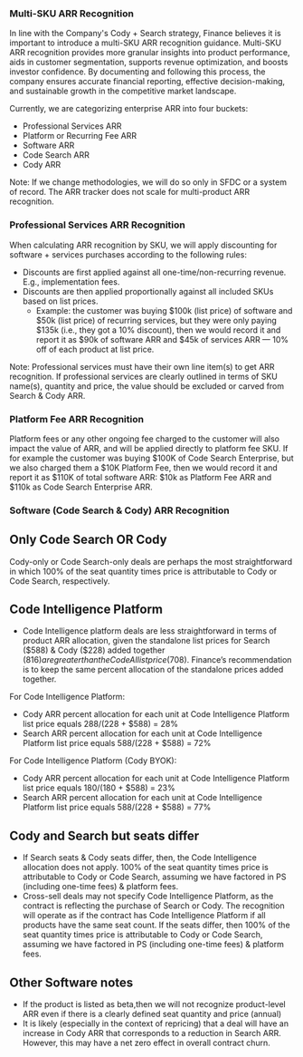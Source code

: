 ### Multi-SKU ARR Recognition

In line with the Company's Cody + Search strategy, Finance believes it is important to introduce a multi-SKU ARR recognition guidance. Multi-SKU ARR recognition provides more granular insights into product performance, aids in customer segmentation, supports revenue optimization, and boosts investor confidence. By documenting and following this process, the company ensures accurate financial reporting, effective decision-making, and sustainable growth in the competitive market landscape.

Currently, we are categorizing enterprise ARR into four buckets:

  - Professional Services ARR
  - Platform or Recurring Fee ARR
  - Software ARR
  - Code Search ARR
  - Cody ARR

Note: If we change methodologies, we will do so only in SFDC or a system of record. The ARR tracker does not scale for multi-product ARR recognition.

### Professional Services ARR Recognition

When calculating ARR recognition by SKU, we will apply discounting for software + services purchases according to the following rules:

- Discounts are first applied against all one-time/non-recurring revenue. E.g., implementation fees.
- Discounts are then applied proportionally against all included SKUs based on list prices.
  - Example: the customer was buying $100k (list price) of software and $50k (list price) of recurring services, but they were only paying $135k (i.e., they got a 10% discount), then we would record it and report it as $90k of software ARR and $45k of services ARR — 10% off of each product at list price.

Note: Professional services must have their own line item(s) to get ARR recognition. If professional services are clearly outlined in terms of SKU name(s), quantity and price, the value should be excluded or carved from Search & Cody ARR.

### Platform Fee ARR Recognition

Platform fees or any other ongoing fee charged to the customer will also impact the value of ARR, and will be applied directly to platform fee SKU. If for example the customer was buying $100K of Code Search Enterprise, but we also charged them a $10K Platform Fee, then we would record it and report it as $110K of total software ARR: $10k as Platform Fee ARR and $110k as Code Search Enterprise ARR.

### Software (Code Search & Cody) ARR Recognition

## Only Code Search OR Cody

Cody-only or Code Search-only deals are perhaps the most straightforward in which 100% of the seat quantity times price is attributable to Cody or Code Search, respectively.

## Code Intelligence Platform
- Code Intelligence platform deals are less straightforward in terms of product ARR allocation, given the standalone list prices for Search ($588) & Cody ($228) added together ($816) are greater than the Code AI list price ($708). Finance’s recommendation is to keep the same percent allocation of the standalone prices added together.

For Code Intelligence Platform:
- Cody ARR percent allocation for each unit at Code Intelligence Platform list price equals $288 / ($228 + $588) = 28%
- Search ARR percent allocation for each unit at Code Intelligence Platform list price equals $588 / ($228 + $588) = 72%

For Code Intelligence Platform (Cody BYOK):
- Cody ARR percent allocation for each unit at Code Intelligence Platform list price equals $180 / ($180 + $588) = 23%
- Search ARR percent allocation for each unit at Code Intelligence Platform list price equals $588 / ($228 + $588) = 77%

## Cody and Search but seats differ
- If Search seats & Cody seats differ, then, the Code Intelligence allocation does not apply. 100% of the seat quantity times price is attributable to Cody or Code Search, assuming we have factored in PS (including one-time fees) & platform fees.
- Cross-sell deals may not specify Code Intelligence Platform, as the contract is reflecting the purchase of Search or Cody. The recognition will operate as if the contract has Code Intelligence Platform if all products have the same seat count. If the seats differ, then 100% of the seat quantity times price is attributable to Cody or Code Search, assuming we have factored in PS (including one-time fees) & platform fees.

## Other Software notes
- If the product is listed as beta,then we will not recognize product-level ARR even if there is a clearly defined seat quantity and price (annual)
- It is likely (especially in the context of repricing) that a deal will have an increase in Cody ARR that corresponds to a reduction in Search ARR. However, this may have a net zero effect in overall contract churn.
